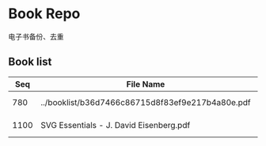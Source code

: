 Book Repo
=========

电子书备份、去重

Book list
---------

| Seq | File Name | Size | MD5 |
| --- | --------- | ---- | --- |
| 780 | ../booklist/b36d7466c86715d8f83ef9e217b4a80e.pdf | 2.1 MB | b36d7466c86715d8f83ef9e217b4a80e | 
| 1100 | SVG Essentials - J. David Eisenberg.pdf | 2.1 MB | b36d7466c86715d8f83ef9e217b4a80e | 

